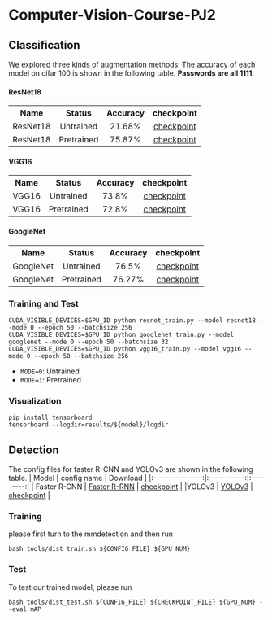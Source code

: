 # Computer-Vision-Course-PJ2

## Classification 
We explored three kinds of augmentation methods. The accuracy of each model on cifar 100 is shown in the following table. **Passwords are all 1111**.

#### ResNet18
<table><tbody>
<!-- START TABLE -->
<!-- TABLE HEADER -->
<th valign="bottom">Name</th>
<th valign="bottom">Status</th>
<th valign="bottom">Accuracy</th>
<th valign="bottom">checkpoint</th>

 <tr><td align="left">ResNet18</td>
<td align="center">Untrained</td>
<td align="center">21.68%</td>
<td align="center"><a href="https://pan.baidu.com/s/1K7y50PvgMlVAqfYFzoLskQ">
checkpoint</a></td>
</tr>

 <tr><td align="left">ResNet18</td>
<td align="center">Pretrained</td>
<td align="center">75.87%</td>
<td align="center"><a href="https://pan.baidu.com/s/1AzAlwf00U2d-vOELgnZ_oQ">checkpoint</a></td>
</tr>

</tbody></table>

#### VGG16
<table><tbody>
<!-- START TABLE -->
<!-- TABLE HEADER -->
<th valign="bottom">Name</th>
<th valign="bottom">Status</th>
<th valign="bottom">Accuracy</th>
<th valign="bottom">checkpoint</th>

 <tr><td align="left">VGG16</td>
<td align="center">Untrained</td>
<td align="center">73.8%</td>
<td align="center"><a href="https://pan.baidu.com/s/1msMpEcS_Qu3u8hoigz5MpA">
checkpoint</a></td>
</tr>

 <tr><td align="left">VGG16</td>
<td align="center">Pretrained</td>
<td align="center">72.8%</td>
<td align="center"><a href="https://pan.baidu.com/s/1sfcIRokhWM4fmY0QNLu0Pg">checkpoint</a></td>
</tr>

</tbody></table>

#### GoogleNet
<table><tbody>
<!-- START TABLE -->
<!-- TABLE HEADER -->
<th valign="bottom">Name</th>
<th valign="bottom">Status</th>
<th valign="bottom">Accuracy</th>
<th valign="bottom">checkpoint</th>

 <tr><td align="left">GoogleNet</td>
<td align="center">Untrained</td>
<td align="center">76.5%</td>
<td align="center"><a href="https://pan.baidu.com/s/1tJaTZr2DwVX33xzixjpypg">
checkpoint</a></td>
</tr>

 <tr><td align="left">GoogleNet</td>
<td align="center">Pretrained</td>
<td align="center">76.27%</td>
<td align="center"><a href="https://pan.baidu.com/s/1hvTi4GtDkt38JRVU8F_pVQ">checkpoint</a></td>
</tr>

</tbody></table>

### Training and Test
```
CUDA_VISIBLE_DEVICES=$GPU_ID python resnet_train.py --model resnet18 --mode 0 --epoch 50 --batchsize 256
CUDA_VISIBLE_DEVICES=$GPU_ID python googlenet_train.py --model googlenet --mode 0 --epoch 50 --batchsize 32
CUDA_VISIBLE_DEVICES=$GPU_ID python vgg16_train.py --model vgg16 --mode 0 --epoch 50 --batchsize 256
```

- `MODE=0`: Untrained
- `MODE=1`: Pretrained


### Visualization
```
pip install tensorboard
tensorboard --logdir=results/${model}/logdir
```

## Detection 

The config files for faster R-CNN and YOLOv3 are shown in the following table.
|   Model         | config name  | Download |
|:---------------:|:-----------:|:---------:|
| Faster R-CNN  | [Faster R-RNN](https://github.com/OriginSound/Computer-Vision-Course-PJ2/blob/main/detection/configs/pascal_voc/faster_rcnn_r50_fpn_1x_voc0712.py) | [checkpoint](https://pan.baidu.com/s/1e0oLWeVjqotOj84XMD07Lg)  |
|YOLOv3 | [YOLOv3](https://github.com/OriginSound/Computer-Vision-Course-PJ2/blob/main/detection/configs/pascal_voc/yolov3_d53_mstrain-608_100e_voc0712.py) | [checkpoint](https://pan.baidu.com/s/1zYT5zKR4aSKS7IM6vk2_QA)  |

### Training
please first turn to the mmdetection and then run 
```
bash tools/dist_train.sh ${CONFIG_FILE} ${GPU_NUM} 
```

### Test
To test our trained model, please run
```
bash tools/dist_test.sh ${CONFIG_FILE} ${CHECKPOINT_FILE} ${GPU_NUM} --eval mAP
```
